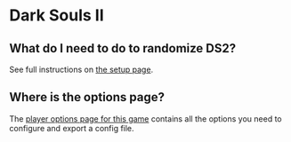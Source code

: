# Dark Souls II

## What do I need to do to randomize DS2?

See full instructions on [the setup page].

[the setup page]: /tutorial/Dark%20Souls%20II/setup/en

## Where is the options page?

The [player options page for this game][options] contains all the options you
need to configure and export a config file.

[options]: ../player-options
